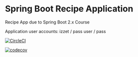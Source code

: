 # Spring Boot Recipe Application
Recipe App due to Spring Boot 2.x Course

Application user accounts: 
izzet / pass
user / pass


[![CircleCI](https://circleci.com/gh/izzce/recipe-app/tree/master.svg?style=svg&circle-token=15bde3bffe5f80e5ac94e5251dd9dc171d183607)](https://circleci.com/gh/izzce/recipe-app/tree/master)

[![codecov](https://codecov.io/gh/izzce/recipe-app/branch/master/graph/badge.svg?token=Y6CGSZCZWV)](https://codecov.io/gh/izzce/recipe-app)
